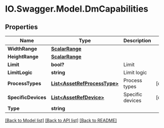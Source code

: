 # IO.Swagger.Model.DmCapabilities
## Properties

Name | Type | Description | Notes
------------ | ------------- | ------------- | -------------
**WidthRange** | [**ScalarRange**](ScalarRange.md) |  | 
**HeightRange** | [**ScalarRange**](ScalarRange.md) |  | 
**Limit** | **bool?** | Limit | 
**LimitLogic** | **string** | Limit logic | 
**ProcessTypes** | [**List&lt;AssetRefProcessType&gt;**](AssetRefProcessType.md) | Process types | [optional] 
**SpecificDevices** | [**List&lt;AssetRefDevice&gt;**](AssetRefDevice.md) | Specific devices | [optional] 
**Type** | **string** |  | 

[[Back to Model list]](../README.md#documentation-for-models) [[Back to API list]](../README.md#documentation-for-api-endpoints) [[Back to README]](../README.md)

